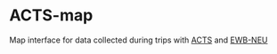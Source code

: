 ACTS-map
========

Map interface for data collected during trips with [ACTS](http://ACTSHonduras.org) and [EWB-NEU](http://ewb.neu.edu)

